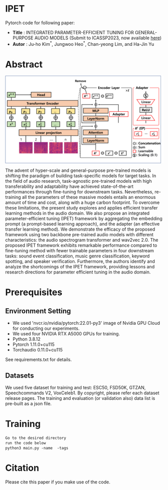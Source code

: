 # IPET

Pytorch code for following paper:

* **Title** : INTEGRATED PARAMETER-EFFICIENT TUNING FOR GENERAL-PURPOSE AUDIO MODELS (Submit to ICASSP2023, now available [here](  )) 
* **Autor** : Ju-ho Kim<sup>\*</sup>, Jungwoo Heo<sup>\*</sup>, Chan-yeong Lim, and Ha-Jin Yu

# Abstract
<img align="middle" width="2000" src="https://github.com/wngh1187/IPET/blob/main/overall.png">

The advent of hyper-scale and general-purpose pre-trained models is shifting the paradigm of building task-specific models for target tasks. 
In the field of audio research, task-agnostic pre-trained models with high transferability and adaptability have achieved state-of-the-art performances through fine-tuning for downstream tasks. 
Nevertheless, re-training all the parameters of these massive models entails an enormous amount of time and cost, along with a huge carbon footprint. 
To overcome these limitations, the present study explores and applies efficient transfer learning methods in the audio domain. 
We also propose an integrated parameter-efficient tuning (IPET) framework by aggregating the embedding prompt (a prompt-based learning approach), and the adapter (an effective transfer learning method). 
We demonstrate the efficacy of the proposed framework using two backbone pre-trained audio models with different characteristics: the audio spectrogram transformer and wav2vec 2.0. 
The proposed IPET framework exhibits remarkable performance compared to fine-tuning method with fewer trainable parameters in four downstream tasks: sound event classification, music genre classification, keyword spotting, and speaker verification. 
Furthermore, the authors identify and analyze the shortcomings of the IPET framework, providing lessons and research directions for parameter efficient tuning in the audio domain.

# Prerequisites

## Environment Setting
* We used 'nvcr.io/nvidia/pytorch:22.01-py3' image of Nvidia GPU Cloud for conducting our experiments. 
* We used four NVIDIA RTX A5000 GPUs for training. 
* Python 3.8.12
* Pytorch 1.11.0+cu115
* Torchaudio 0.11.0+cu115

See requirements.txt for details.

## Datasets

We used five dataset for training and test: ESC50, FSD50K, GTZAN, Speechcommands V2, VoxCeleb1. 
By copyright, please refer each dataset release pages. 
The training and evaluation (or validation also) data list is pre-built as a json file. 

# Training

```
Go to the desired directory
run the code below
python3 main.py -name  -tags 
```


# Citation
Please cite this paper if you make use of the code. 

```

```

